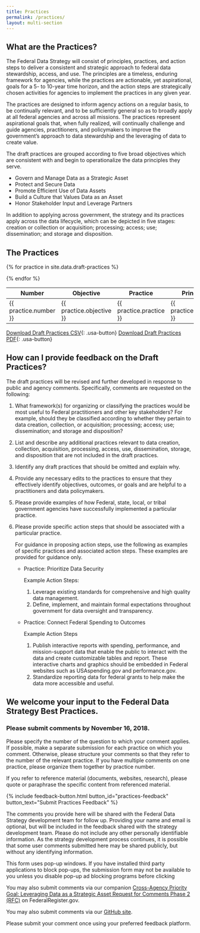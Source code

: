 ```yaml
---
title: Practices
permalink: /practices/
layout: multi-section
---
```


<section class="usa-section">
<div class="usa-grid" markdown="1">

## What are the Practices?

The Federal Data Strategy will consist of principles, practices, and action steps to deliver a consistent and strategic approach to federal data stewardship, access, and use. The principles are a timeless, enduring framework for agencies, while the practices are actionable, yet aspirational, goals for a 5- to 10-year time horizon, and the action steps are strategically chosen activities for agencies to implement the practices in any given year.  

The practices are designed to inform agency actions on a regular basis, to be continually relevant, and to be sufficiently general so as to broadly apply at all federal agencies and across all missions. The practices represent aspirational goals that, when fully realized, will continually challenge and guide agencies, practitioners, and policymakers to improve the government’s approach to data stewardship and the leveraging of data to create value.  

The draft practices are grouped according to five broad objectives which are consistent with and begin to operationalize the data principles they serve. 

* Govern and Manage Data as a Strategic Asset
* Protect and Secure Data
* Promote Efficient Use of Data Assets
* Build a Culture that Values Data as an Asset
* Honor Stakeholder Input and Leverage Partners

In addition to applying across government, the strategy and its practices apply across the data lifecycle, which can be depicted in five stages: creation or collection or acquisition; processing; access; use; dissemination; and storage and disposition. 

## The Practices

<table>
  <thead>
    <tr>
      <th scope="col">Number</th>
      <th scope="col">Objective</th>
      <th scope="col">Practice</th>
      <th scope="col">Principle Category</th>
      <th scope="col">Data Lifecycle</th>
    </tr>
  </thead>
  <tbody>

{% for practice in site.data.draft-practices %}
    <tr>
        <td>  {{ practice.number }} </td>
        <td>  {{ practice.objective }} </td>
        <td>  {{ practice.practice }} </td>
        <td>  {{ practice.principle_category }} </td>
        <td>  {{ practice.data_lifecycle }} </td>
    </tr>
{% endfor %}

  </tbody>
</table>

[Download Draft Practices CSV](/data/draft-practices.csv){: .usa-button}
[Download Draft Practices PDF](/assets/docs/federal-data-strategy-draft-practices.pdf){: .usa-button}

</div>
</section>


<section class="usa-section usa-section-dark">
<div class="usa-grid" markdown="1">

## How can I provide feedback on the Draft Practices?

The draft practices will be revised and further developed in response to public and agency comments.  Specifically, comments are requested on the following:  

1.  What framework(s) for organizing or classifying the practices would be most useful to Federal practitioners and other key stakeholders? For example, should they be classified according to whether they pertain to data creation, collection, or acquisition; processing; access; use; dissemination; and storage and disposition?
2.  List and describe any additional practices relevant to data creation, collection, acquisition, processing, access, use, dissemination, storage, and disposition that are not included in the draft practices.
3.  Identify any draft practices that should be omitted and explain why. 
4.  Provide any necessary edits to the practices to ensure that they effectively identify objectives, outcomes, or goals and are helpful to a practitioners and data policymakers. 
5.  Please provide examples of how Federal, state, local, or tribal government agencies have successfully implemented a particular practice.

6.  Please provide specific action steps that should be associated with a particular practice. 

    For guidance in proposing action steps, use the following as examples of specific practices and associated action steps.  These examples are provided for guidance only.
    * Practice:  Prioritize Data Security
        
        Example Action Steps:  
        1. Leverage existing standards for comprehensive and high quality data management.
        2. Define, implement, and maintain formal expectations throughout government for data oversight and transparency.
    * Practice:  Connect Federal Spending to Outcomes
        
        Example Action Steps 
        1. Publish interactive reports with spending, performance, and mission-support data that enable the public to interact with the data and create customizable tables and report.  These interactive charts and graphics should be embedded in Federal websites such as USAspending.gov and performance.gov.
        2. Standardize reporting data for federal grants to help make the data more accessible and useful.


</div>
</section>


<section class="usa-section">
<div class="usa-grid" markdown="1">

## We welcome your input to the Federal Data Strategy Best Practices.

### Please submit comments by November 16, 2018.

Please specify the number of the question to which your comment applies. If possible, make a separate submission for each practice on which you comment.  Otherwise, please structure your comments so that they refer to the number of the relevant practice.  If you have multiple comments on one practice, please organize them together by practice number.
 
If you refer to reference material (documents, websites, research), please quote or paraphrase the specific content from referenced material.

{% include feedback-button.html button_id="practices-feedback" button_text="Submit Practices Feedback" %}

The comments you provide here will be shared with the Federal Data Strategy development team for follow up. Providing your name and email is optional, but will be included in the feedback shared with the strategy development team. Please do not include any other personally identifiable information. As the strategy development process continues, it is possible that some user comments submitted here may be shared publicly, but without any identifying information.   

This form uses pop-up windows. If you have installed third party applications to block pop-ups, the submission form may not be available to you unless you disable pop-up ad blocking programs before clicking

You may also submit comments via our companion [Cross-Agency Priority Goal: Leveraging Data as a Strategic Asset Request for Comments Phase 2  (RFC)](https://www.federalregister.gov/documents/2018/06/27/2018-13768/cross-agency-priority-goal-leveraging-data-as-strategic-asset) on FederalRegister.gov.

You may also submit comments via our [GitHub site](https://github.com/GSA/data-strategy/issues).

Please submit your comment once using your preferred feedback platform.

</div>
</section>
